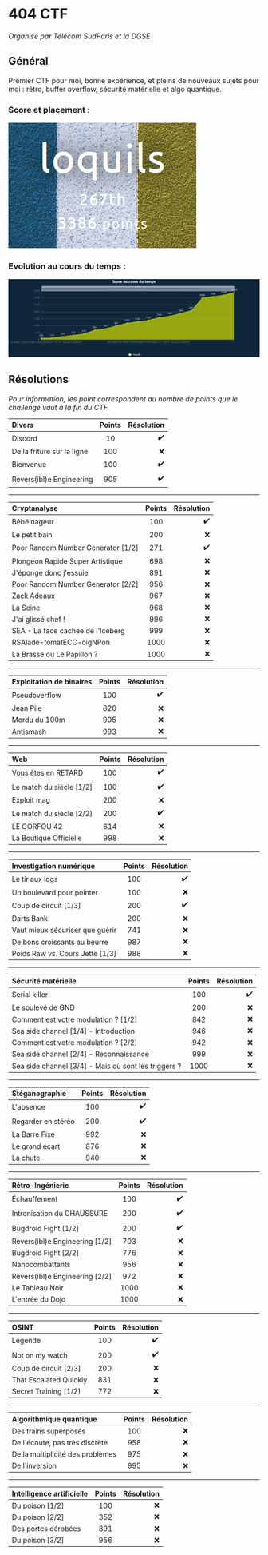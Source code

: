# 404 CTF 
_Organisé par Télécom SudParis et la DGSE_

## Général
Premier CTF pour moi, bonne expérience, et pleins de nouveaux sujets pour moi : rétro, buffer overflow, sécurité matérielle et algo quantique.
### Score et placement :
![Image](https://github.com/loquils/CTFs-WriteUps/blob/main/404CTF/_Images/Général/position.png?ref_type=heads)
### Evolution au cours du temps :
![Image](https://github.com/loquils/CTFs-WriteUps/blob/main/404CTF/_Images/Général/scoretemps.png?ref_type=heads)

## Résolutions
_Pour information, les point correspondent au nombre de points que le challenge  vaut à la fin du CTF._

| Divers | Points | Résolution |
|:----------|:-------------:|------:|
| Discord |  10 | :heavy_check_mark: |
| De la friture sur la ligne | 100 | :x: |
| Bienvenue | 100 | :heavy_check_mark: |
| Revers(ibl)e Engineering| 905 | :heavy_check_mark: |

***

| Cryptanalyse | Points | Résolution |
|:----------|:-------------:|------:|
| Bébé nageur | 100 | :heavy_check_mark: |
| Le petit bain | 200 | :x: |
| Poor Random Number Generator [1/2] | 271 | :heavy_check_mark: |
| Plongeon Rapide Super Artistique| 698 | :x: |
| J'éponge donc j'essuie | 891 | :x: |
| Poor Random Number Generator [2/2] | 956 | :x: |
| Zack Adeaux | 967 | :x: |
| La Seine | 968 | :x: |
| J'ai glissé chef ! | 996 | :x: |
| SEA - La face cachée de l'Iceberg | 999 | :x: |
| RSAlade-tomatECC-oigNPon | 1000 | :x: |
| La Brasse ou Le Papillon ? | 1000 | :x: |

***

| Exploitation de binaires | Points | Résolution |
|:----------|:-------------:|------:|
| Pseudoverflow | 100 | :heavy_check_mark: |
| Jean Pile | 820 | :x: |
| Mordu du 100m | 905 | :x: |
| Antismash | 993 | :x: |

***

| Web | Points | Résolution |
|:----------|:-------------:|------:|
| Vous êtes en RETARD | 100 | :heavy_check_mark: |
| Le match du siècle [1/2] | 100 | :heavy_check_mark: |
| Exploit mag| 200 | :x: |
| Le match du siècle [2/2]| 200 | :heavy_check_mark: |
| LE GORFOU 42 | 614 | :x: |
| La Boutique Officielle  | 998 | :x: |

***

| Investigation numérique | Points | Résolution |
|:----------|:-------------:|------:|
| Le tir aux logs | 100 | :heavy_check_mark: |
| Un boulevard pour pointer | 100 | :x: |
| Coup de circuit [1/3] | 200 | :heavy_check_mark: |
| Darts Bank | 200 | :x: |
| Vaut mieux sécuriser que guérir | 741 | :x: |
| De bons croissants au beurre | 987 | :x: |
| Poids Raw vs. Cours Jette [1/3] | 988 | :x: |

***

| Sécurité matérielle | Points | Résolution |
|:----------|:-------------:|------:|
| Serial killer | 100 | :heavy_check_mark: |
| Le soulevé de GND | 200 | :x: |
| Comment est votre modulation ? [1/2] | 842 | :x: |
| Sea side channel [1/4] - Introduction | 946 | :x: |
| Comment est votre modulation ? [2/2] | 942 | :x: |
| Sea side channel [2/4] - Reconnaissance| 999 | :x: |
| Sea side channel [3/4] - Mais où sont les triggers ? | 1000 | :x: |

***

| Stéganographie | Points | Résolution |
|:----------|:-------------:|------:|
| L'absence | 100 | :heavy_check_mark: |
| Regarder en stéréo | 200 | :heavy_check_mark: |
| La Barre Fixe| 992 | :x: |
| Le grand écart | 876 | :x: |
| La chute | 940 | :x: |

***

| Rétro-Ingénierie| Points | Résolution |
|:----------|:-------------:|------:|
| Échauffement | 100 | :heavy_check_mark: |
| Intronisation du CHAUSSURE | 200 | :heavy_check_mark: |
| Bugdroid Fight [1/2] | 200 | :heavy_check_mark: |
| Revers(ibl)e Engineering [1/2] | 703 | :x: |
| Bugdroid Fight [2/2] | 776 | :x: |
| Nanocombattants | 956 | :x: |
| Revers(ibl)e Engineering [2/2] | 972 | :x: |
| Le Tableau Noir | 1000 | :x: |
| L'entrée du Dojo | 1000 | :x: |

***

| OSINT| Points | Résolution |
|:----------|:-------------:|------:|
| Légende| 100 | :heavy_check_mark: |
| Not on my watch | 200 | :heavy_check_mark: |
| Coup de circuit [2/3] | 200 | :x: |
| That Escalated Quickly | 831 | :x: |
| Secret Training [1/2] | 772 | :x: |

***

| Algorithmique quantique| Points | Résolution |
|:----------|:-------------:|------:|
| Des trains superposés | 100 | :x: |
| De l'écoute, pas très discrète | 958 | :x: |
| De la multiplicité des problèmes | 975 | :x: |
| De l'inversion | 995 | :x: |

***

| Intelligence artificielle| Points | Résolution |
|:----------|:-------------:|------:|
| Du poison [1/2] | 100 | :x: |
| Du poison [2/2] | 352 | :x: |
| Des portes dérobées | 891 | :x: |
| Du poison [3/2] | 956 | :x: |